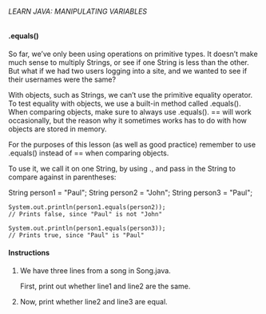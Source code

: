 ###### LEARN JAVA: MANIPULATING VARIABLES

#### .equals()

So far, we’ve only been using operations on primitive types. It doesn’t make much sense to multiply Strings, or see if one String is less than the other. But what if we had two users logging into a site, and we wanted to see if their usernames were the same?

With objects, such as Strings, we can’t use the primitive equality operator. To test equality with objects, we use a built-in method called .equals(). When comparing objects, make sure to always use .equals(). == will work occasionally, but the reason why it sometimes works has to do with how objects are stored in memory.

For the purposes of this lesson (as well as good practice) remember to use .equals() instead of == when comparing objects.

To use it, we call it on one String, by using ., and pass in the String to compare against in parentheses:

String person1 = "Paul";
String person2 = "John";
String person3 = "Paul";
``` 
System.out.println(person1.equals(person2));
// Prints false, since "Paul" is not "John"
```
```
System.out.println(person1.equals(person3));
// Prints true, since "Paul" is "Paul"
```
#### Instructions

1. We have three lines from a song in Song.java.

    First, print out whether line1 and line2 are the same.

2. Now, print whether line2 and line3 are equal.